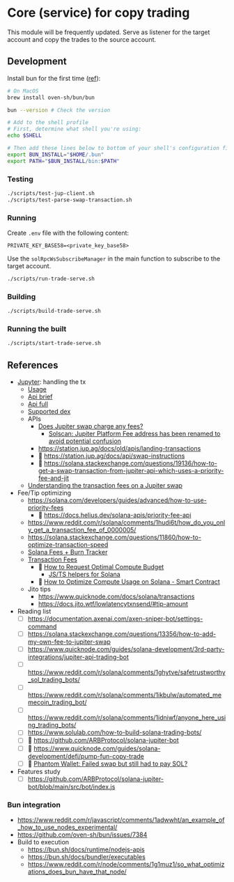 # Core (service) for copy trading

This module will be frequently updated. Serve as listener for the target account and copy the trades to the source account.

## Development

Install bun for the first time ([ref](https://bun.sh/docs/installation)):

```bash
# On MacOS
brew install oven-sh/bun/bun

bun --version # Check the version

# Add to the shell profile
# First, determine what shell you're using:
echo $SHELL

# Then add these lines below to bottom of your shell's configuration file. (eg. add to ~/.zshrc)
export BUN_INSTALL="$HOME/.bun"
export PATH="$BUN_INSTALL/bin:$PATH"
```


### Testing

```bash
./scripts/test-jup-client.sh
./scripts/test-parse-swap-transaction.sh
```

### Running

Create `.env` file with the following content:

```env
PRIVATE_KEY_BASE58=<private_key_base58>
```

Use the `solRpcWsSubscribeManager` in the main function to subscribe to the target account.

```bash
./scripts/run-trade-serve.sh
```

### Building

```bash
./scripts/build-trade-serve.sh
```

### Running the built

```bash
./scripts/start-trade-serve.sh
```

## References

- [Jupyter](https://jup.ag/): handling the tx
    - [Usage](https://station.jup.ag/docs/)
    - [Api brief](https://station.jup.ag/docs/swap-api/get-quote)
    - [Api full](https://station.jup.ag/docs/api/introduction)
    - [Supported dex](https://api.jup.ag/swap/v1/program-id-to-label)
    - APIs
        - [Does Jupiter swap charge any fees?](https://station.jup.ag/guides/general/faq#does-jupiter-swap-charge-any-fees)
            - [Solscan: Jupiter Platform Fee address has been renamed to avoid potential confusion](https://www.bbx.com/news-detail/1898146)
        - https://station.jup.ag/docs/old/apis/landing-transactions
        - 📌 https://station.jup.ag/docs/api/swap-instructions
        - 🥵 https://solana.stackexchange.com/questions/19136/how-to-get-a-swap-transaction-from-jupiter-api-which-uses-a-priority-fee-and-jit
    - [Understanding the transaction fees on a Jupiter swap](https://www.reddit.com/r/solana/comments/1bjh2g5/understanding_the_transaction_fees_on_a_jupiter/)
- Fee/Tip optimizing
    - https://solana.com/developers/guides/advanced/how-to-use-priority-fees
        - 🤔 https://docs.helius.dev/solana-apis/priority-fee-api
    - https://www.reddit.com/r/solana/comments/1hudi6t/how_do_you_only_get_a_transaction_fee_of_0000005/
    - https://solana.stackexchange.com/questions/11860/how-to-optimize-transaction-speed
    - [Solana Fees + Burn Tracker](https://solanacompass.com/statistics/fees)
    - [Transaction Fees](https://solana.com/docs/core/fees)
        - 📌 [How to Request Optimal Compute Budget](https://solana.com/developers/guides/advanced/how-to-request-optimal-compute)
            - [JS/TS helpers for Solana](https://github.com/solana-developers/helpers)
        - 📖 [How to Optimize Compute Usage on Solana - Smart Contract](https://solana.com/developers/guides/advanced/how-to-optimize-compute)
    - Jito tips
        - https://www.quicknode.com/docs/solana/transactions
        - https://docs.jito.wtf/lowlatencytxnsend/#tip-amount
- Reading list
    - [ ] https://documentation.axenai.com/axen-sniper-bot/settings-command
    - [ ] https://solana.stackexchange.com/questions/13356/how-to-add-my-own-fee-to-jupiter-swap
    - [ ] https://www.quicknode.com/guides/solana-development/3rd-party-integrations/jupiter-api-trading-bot
    - [ ] https://www.reddit.com/r/solana/comments/1ghytve/safetrustworthy_sol_trading_bots/
    - [ ] https://www.reddit.com/r/solana/comments/1ikbulw/automated_memecoin_trading_bot/
    - [ ] https://www.reddit.com/r/solana/comments/1idniwf/anyone_here_using_trading_bots/
    - [ ] https://www.solulab.com/how-to-build-solana-trading-bots/
    - [ ] 📌 https://github.com/ARBProtocol/solana-jupiter-bot
    - [ ] 📌 https://www.quicknode.com/guides/solana-development/defi/pump-fun-copy-trade
    - [ ] 📌 [Phantom Wallet: Failed swap but still had to pay SOL?](https://www.reddit.com/r/solana/comments/1i5czkh/phantom_wallet_failed_swap_but_still_had_to_pay/)
- Features study
    - [ ] https://github.com/ARBProtocol/solana-jupiter-bot/blob/main/src/bot/index.js

### Bun integration

- https://www.reddit.com/r/javascript/comments/1adwwht/an_example_of_how_to_use_nodes_experimental/
- https://github.com/oven-sh/bun/issues/7384
- Build to execution
    - https://bun.sh/docs/runtime/nodejs-apis
    - https://bun.sh/docs/bundler/executables
    - https://www.reddit.com/r/node/comments/1g1muz1/so_what_optimizations_does_bun_have_that_node/
